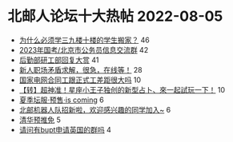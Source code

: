 # 北邮人论坛十大热帖 2022-08-05

- [为什么必须学三九楼十楼的学生搬家？](https://bbs.byr.cn/article/Picture/3325641) 46
- [2023年国考/北京市公务员信息交流群](https://bbs.byr.cn/article/CivilServant/49007) 42
- [后勤部研工部回复大赏](https://bbs.byr.cn/article/Talking/6357685) 41
- [新人职场矛盾求解，很急，在线等！](https://bbs.byr.cn/article/WorkLife/1189731) 28
- [国家电网合同工跟正式工差距很大吗](https://bbs.byr.cn/article/Job/2168834) 10
- [【转】超神准！星座小王子独创的新型占卜、來一起試玩一下！](https://bbs.byr.cn/article/Constellations/326533) 10
- [夏季坛服·预售·is coming](https://bbs.byr.cn/article/Tshirt/90865) 6
- [北邮机器人队招新啦，欢迎感兴趣的同学加入~](https://bbs.byr.cn/article/Robot/763) 6
- [清华预推免](https://bbs.byr.cn/article/AimGraduate/1218403) 5
- [请问有bupt申请英国的群吗](https://bbs.byr.cn/article/GoAbroad/388049) 4



